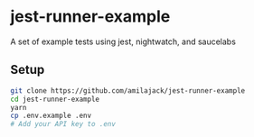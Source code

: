 jest-runner-example
===================

A set of example tests using jest, nightwatch, and saucelabs

## Setup
```bash
git clone https://github.com/amilajack/jest-runner-example
cd jest-runner-example
yarn
cp .env.example .env
# Add your API key to .env
```
